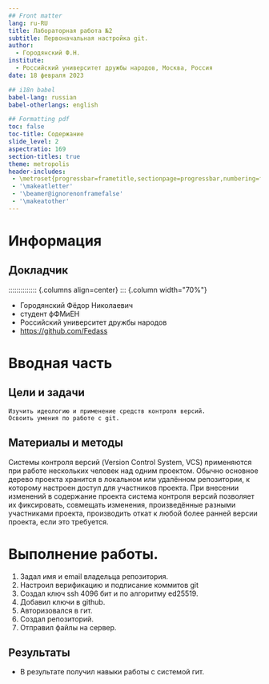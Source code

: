 ```yaml
---
## Front matter
lang: ru-RU
title: Лабораторная работа №2
subtitle: Первоначальная настройка git.
author:
  - Городянский Ф.Н.
institute:
  - Российский университет дружбы народов, Москва, Россия
date: 18 февраля 2023

## i18n babel
babel-lang: russian
babel-otherlangs: english

## Formatting pdf
toc: false
toc-title: Содержание
slide_level: 2
aspectratio: 169
section-titles: true
theme: metropolis
header-includes:
 - \metroset{progressbar=frametitle,sectionpage=progressbar,numbering=fraction}
 - '\makeatletter'
 - '\beamer@ignorenonframefalse'
 - '\makeatother'
---
```


# Информация

## Докладчик

:::::::::::::: {.columns align=center}
::: {.column width="70%"}

  * Городянский Фёдор Николаевич
  * студент фФМиЕН
  * Российский университет дружбы народов
  * <https://github.com/Fedass>

# Вводная часть


## Цели и задачи

    Изучить идеологию и применение средств контроля версий.
    Освоить умения по работе с git.

## Материалы и методы

Системы контроля версий (Version Control System, VCS) применяются при работе нескольких человек над одним проектом. Обычно основное дерево проекта хранится в локальном или удалённом репозитории, к которому настроен доступ для участников проекта. При внесении изменений в содержание проекта система контроля версий позволяет их фиксировать, совмещать изменения, произведённые разными участниками проекта, производить откат к любой более ранней версии проекта, если это требуется.

# Выполнение работы.

1. Задал имя и email владельца репозитория.
2. Настроил верификацию и подписание коммитов git
3. Создал ключ ssh 4096 бит и по алгоритму ed25519.
4. Добавил ключи в github.
5. Авторизовался в гит.
6. Создал репозиторий.
7. Отправил файлы на сервер.


## Результаты

- В результате получил навыки работы с системой гит.


